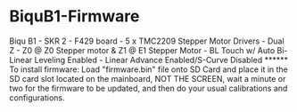 # BiquB1-Firmware
Biqu B1 - 
SKR 2 - F429 board - 
5 x TMC2209 Stepper Motor Drivers - 
Dual Z - Z0 @ Z0 Stepper motor & Z1 @ E1 Stepper Motor - 
BL Touch w/ Auto Bi-Linear Leveling Enabled - 
Linear Advance Enabled/S-Curve Disabled  ******  To install firmware: Load "firmware.bin" file onto SD Card and place it in the SD card slot located on the mainboard, NOT THE SCREEN, wait a minute or two for the firmware to be updated, and then do your usual calibrations and configurations.

